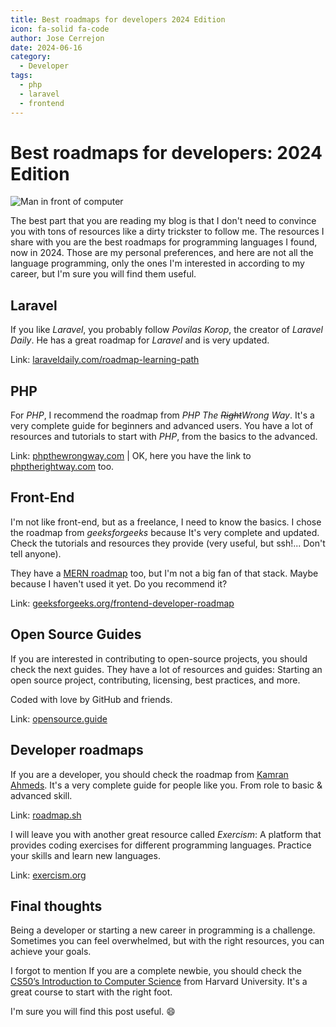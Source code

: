 ```yaml
---
title: Best roadmaps for developers 2024 Edition
icon: fa-solid fa-code
author: Jose Cerrejon
date: 2024-06-16
category:
  - Developer
tags:
  - php
  - laravel
  - frontend
---
```

# Best roadmaps for developers: 2024 Edition

![Man in front of computer](/images/2024/06/roadmaps.jpg "Generated with Dall-E")

The best part that you are reading my blog is that I don't need to convince you with tons of resources like a dirty trickster to follow me. The resources I share with you are the best roadmaps for programming languages I found, now in 2024. Those are my personal preferences, and here are not all the language programming, only the ones I'm interested in according to my career, but I'm sure you will find them useful.

## Laravel

If you like *Laravel*, you probably follow *Povilas Korop*, the creator of *Laravel Daily*. He has a great roadmap for *Laravel* and is very updated.

Link: [laraveldaily.com/roadmap-learning-path](https://laraveldaily.com/roadmap-learning-path)

## PHP

For *PHP*, I recommend the roadmap from *PHP The ~~Right~~Wrong Way*. It's a very complete guide for beginners and advanced users. You have a lot of resources and tutorials to start with *PHP*, from the basics to the advanced.

Link: [phpthewrongway.com](https://phpthewrongway.com) | OK, here you have the link to [phptherightway.com](https://phptherightway.com) too.

## Front-End

I'm not like front-end, but as a freelance, I need to know the basics. I chose the roadmap from *geeksforgeeks* because It's very complete and updated. Check the tutorials and resources they provide (very useful, but ssh!... Don't tell anyone).

They have a [MERN roadmap](https://www.geeksforgeeks.org/mern-stack-development-roadmap/) too, but I'm not a big fan of that stack. Maybe because I haven't used it yet. Do you recommend it?

Link: [geeksforgeeks.org/frontend-developer-roadmap](https://www.geeksforgeeks.org/frontend-developer-roadmap)

## Open Source Guides

If you are interested in contributing to open-source projects, you should check the next guides. They have a lot of resources and guides: Starting an open source project, contributing, licensing, best practices, and more.

Coded with love by GitHub and friends.

Link: [opensource.guide](https://opensource.guide)

## Developer roadmaps

If you are a developer, you should check the roadmap from [Kamran Ahmeds](https://kamranahmed.info/). It's a very complete guide for people like you. From role to basic & advanced skill.

Link: [roadmap.sh](https://roadmap.sh)

I will leave you with another great resource called *Exercism*: A platform that provides coding exercises for different programming languages. Practice your skills and learn new languages.

Link: [exercism.org](https://exercism.org)

## Final thoughts

Being a developer or starting a new career in programming is a challenge. Sometimes you can feel overwhelmed, but with the right resources, you can achieve your goals.

I forgot to mention If you are a complete newbie, you should check the [CS50’s Introduction to Computer Science](https://cs50.harvard.edu/x/2024/weeks/0/) from Harvard University. It's a great course to start with the right foot.

I'm sure you will find this post useful. :smile: